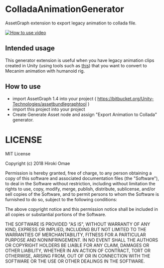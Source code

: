 # ColladaAnimationGenerator
AssetGraph extension to export legacy animation to collada file.

[![How to use video](https://img.youtube.com/vi/RO0ab2Cocdg/0.jpg)](https://www.youtube.com/watch?v=RO0ab2Cocdg) 

## Intended usage

This generator extension is useful when you have legacy animation clips created in Unity (using tools such as [this](https://www.assetstore.unity3d.com/jp/#!/content/19622)) that you want to convert to Mecanim animation with humanoid rig.

## How to use

- import AssetGraph 1.4 into your project ( https://bitbucket.org/Unity-Technologies/assetbundlegraphtool )
- import this project into your project
- Create Generate Asset node and assign "Export Animation to Collada" generator.

# LICENSE

MIT License

Copyright (c) 2018 Hiroki Omae

Permission is hereby granted, free of charge, to any person obtaining a copy
of this software and associated documentation files (the "Software"), to deal
in the Software without restriction, including without limitation the rights
to use, copy, modify, merge, publish, distribute, sublicense, and/or sell
copies of the Software, and to permit persons to whom the Software is
furnished to do so, subject to the following conditions:

The above copyright notice and this permission notice shall be included in all
copies or substantial portions of the Software.

THE SOFTWARE IS PROVIDED "AS IS", WITHOUT WARRANTY OF ANY KIND, EXPRESS OR
IMPLIED, INCLUDING BUT NOT LIMITED TO THE WARRANTIES OF MERCHANTABILITY,
FITNESS FOR A PARTICULAR PURPOSE AND NONINFRINGEMENT. IN NO EVENT SHALL THE
AUTHORS OR COPYRIGHT HOLDERS BE LIABLE FOR ANY CLAIM, DAMAGES OR OTHER
LIABILITY, WHETHER IN AN ACTION OF CONTRACT, TORT OR OTHERWISE, ARISING FROM,
OUT OF OR IN CONNECTION WITH THE SOFTWARE OR THE USE OR OTHER DEALINGS IN THE
SOFTWARE.
